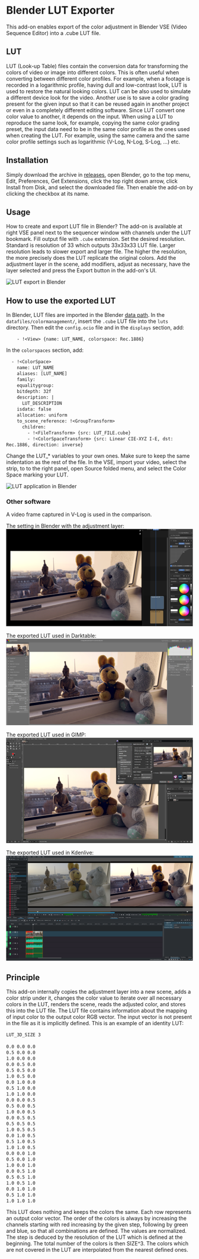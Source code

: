 # Blender LUT Exporter
This add-on enables export of the color adjustment in Blender VSE (Video Sequence Editor) into a .cube LUT file.

## LUT
LUT (Look-up Table) files contain the conversion data for transforming the colors of video or image into different colors. 
This is often useful when converting between different color profiles. 
For example, when a footage is recorded in a logarithmic profile, having dull and low-contrast look, LUT is used to restore the natural looking colors. 
LUT can be also used to simulate a different device look for the video. 
Another use is to save a color grading present for the given input so that it can be reused again in another project or even in a completely different editing software. 
Since LUT convert one color value to another, it depends on the input. 
When using a LUT to reproduce the same look, for example, copying the same color grading preset, the input data need to be in the same color profile as the ones used when creating the LUT. 
For example, using the same camera and the same color profile settings such as logarithmic (V-Log, N-Log, S-Log, ...) etc.

## Installation
Simply download the archive in [releases](https://github.com/ichlubna/BlenderLUTExporter/releases), open Blender, go to the top menu, Edit, Preferences, Get Extensions, click the top right down arrow, click Install from Disk, and select the downloaded file. 
Then enable the add-on by clicking the checkbox at its name.

## Usage
How to create and export LUT file in Blender?
The add-on is available at right VSE panel next to the sequencer window with channels under the LUT bookmark.
Fill output file with `.cube` extension. 
Set the desired resolution. 
Standard is resolution of 33 which outputs 33x33x33 LUT file. 
Larger resolution leads to slower export and larger file. 
The higher the resolution, the more precisely does the LUT replicate the original colors. 
Add the adjustment layer in the scene, add modifiers, adjust as necessary, have the layer selected and press the Export button in the add-on's UI.

![LUT export in Blender](images/LUTExport.gif "LUT export in Blender")

## How to use the exported LUT
In Blender, LUT files are imported in the Blender [data path](https://docs.blender.org/manual/en/latest/advanced/blender_directory_layout.html#:~:text=an%20application%20template.-,./datafiles,-Data%20files%20loaded). 
In the `datafiles/colormanagement/`, insert the `.cube` LUT file into the `luts` directory.
Then edit the `config.ocio` file and in the `displays` section, add:
```
    - !<View> {name: LUT_NAME, colorspace: Rec.1886}
```

In the `colorspaces` section, add:
```
  - !<ColorSpace>
    name: LUT_NAME
    aliases: [LUT_NAME]
    family: 
    equalitygroup:
    bitdepth: 32f
    description: |
      LUT_DESCRIPTION
    isdata: false
    allocation: uniform
    to_scene_reference: !<GroupTransform>
      children:
        - !<FileTransform> {src: LUT_FILE.cube}
        - !<ColorSpaceTransform> {src: Linear CIE-XYZ I-E, dst: Rec.1886, direction: inverse}    
```

Change the LUT_* variables to your own ones. 
Make sure to keep the same indentation as the rest of the file.
In the VSE, import your video, select the strip, to to the right panel, open Source folded menu, and select the Color Space marking your LUT.

![LUT application in Blender](images/LUTApply.gif "LUT application in Blender")

### Other software

A video frame captured in V-Log is used in the comparison.  
  
The setting in Blender with the adjustment layer:  
![Ajustment layer in Blender](images/blender.webp "Adjustment layer in Blender")

The exported LUT used in Darktable:  
![LUT application in Darktable](images/darktable.webp "LUT application in Darktable")

The exported LUT used in GIMP:  
![LUT application in GIMP](images/gimp.webp "LUT application in GIMP")

The exported LUT used in Kdenlive:  
![LUT application in Kdenlive](images/kdenlive.webp "LUT application in Kdenlive")

## Principle
This add-on internally copies the adjustment layer into a new scene, adds a color strip under it, changes the color value to iterate over all necessary colors in the LUT, renders the scene, reads the adjusted color, and stores this into the LUT file. 
The LUT file contains information about the mapping of input color to the output color RGB vector.
The input vector is not present in the file as it is implicitly defined. 
This is an example of an identity LUT:

```
LUT_3D_SIZE 3

0.0 0.0 0.0
0.5 0.0 0.0
1.0 0.0 0.0
0.0 0.5 0.0
0.5 0.5 0.0
1.0 0.5 0.0
0.0 1.0 0.0
0.5 1.0 0.0
1.0 1.0 0.0
0.0 0.0 0.5
0.5 0.0 0.5
1.0 0.0 0.5
0.0 0.5 0.5
0.5 0.5 0.5
1.0 0.5 0.5
0.0 1.0 0.5
0.5 1.0 0.5
1.0 1.0 0.5
0.0 0.0 1.0
0.5 0.0 1.0
1.0 0.0 1.0
0.0 0.5 1.0
0.5 0.5 1.0
1.0 0.5 1.0
0.0 1.0 1.0
0.5 1.0 1.0
1.0 1.0 1.0
```

This LUT does nothing and keeps the colors the same. 
Each row represents an output color vector. 
The order of the colors is always by increasing the channels starting with red increasing by the given step, following by green and blue, so that all combinations are defined.
The values are normalized. 
The step is deduced by the resolution of the LUT which is defined at the beginning. 
The total number of the colors is then SIZE^3. 
The colors which are not covered in the LUT are interpolated from the nearest defined ones.
